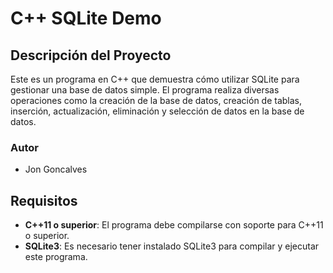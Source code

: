 # C++ SQLite Demo

## Descripción del Proyecto

Este es un programa en C++ que demuestra cómo utilizar SQLite para gestionar una base de datos simple. El programa realiza diversas operaciones como la creación de la base de datos, creación de tablas, inserción, actualización, eliminación y selección de datos en la base de datos.

### Autor
- Jon Goncalves

## Requisitos

- **C++11 o superior**: El programa debe compilarse con soporte para C++11 o superior.
- **SQLite3**: Es necesario tener instalado SQLite3 para compilar y ejecutar este programa.
  
